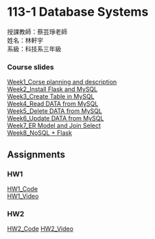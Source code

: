 # 113-1 Database Systems<br>
授課教師：蔡芸琤老師<br>
姓名：林軒宇<br>
系級：科技系三年級<br>
### Course slides
[Week1_Corse planning and description](https://docs.google.com/presentation/d/1BPNsQtDIZIOH6s35TtE4y9u0ZLBTJjwblICJ7umgAGs/edit#slide=id.g23dd2219a46_0_124)<br>
[Week2_Install Flask and MySQL](https://docs.google.com/presentation/d/17RvKJkc6k4TIbIObdTClapRRBklTYxEHl6MXqazSvMA/edit#slide=id.g23dd2219a46_0_124)<br>
[Week3_Create Table in MySQL](https://docs.google.com/presentation/d/1HFphBEPWo5wiRR42c9BLcsLX5CcqrIAQP40djYcmxbY/edit#slide=id.g23dd2219a46_0_124)<br>
[Week4_Read DATA from MySQL](https://docs.google.com/presentation/d/1bIV-osHUIeADmkZb-SwzlJ2x7yPBfvVumyDHZWBViXY/edit#slide=id.g23dd2219a46_0_124)<br>
[Week5_Delete DATA from MySQL](https://docs.google.com/presentation/d/1nPo7PcWntxXfGq-PYYcIF0pk1Ce7YFASdPNb2iHYzB0/edit#slide=id.g23dd2219a46_0_124)<br>
[Week6_Update DATA from MySQL](https://docs.google.com/presentation/d/1V1Zi_RGfnLGiRHGSgiyqW0pOLQ7viDjkh6WwswiD6ds/edit#slide=id.g23dd2219a46_0_124)<br>
[Week7_ER Model and Join Select](https://docs.google.com/presentation/d/11NYzzT6Z5HWKFV4chKcUTBK_du68cvPryrZHhTrpOSE/edit#slide=id.g23dd2219a46_0_124)<br>
[Week8_NoSQL + Flask](https://docs.google.com/presentation/d/122ROgAdilhbRa8ksyruu08j4coh65N_wJz0mnfjT0vE/edit#slide=id.g23dd2219a46_0_124)<br>
## Assignments
### HW1
[HW1_Code](https://github.com/ethanlin1126/Database/tree/main/HW1)<br>
[HW1_Video](https://youtu.be/aj0eIJ2fpt4)
### HW2
[HW2_Code](https://github.com/ethanlin1126/Database_Systems/tree/main/HW2)
[HW2_Video](https://youtu.be/K9RVzJbaahQ)
